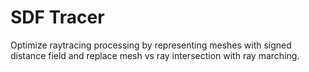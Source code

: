# SDF Tracer

Optimize raytracing processing by representing meshes with signed distance field and replace mesh vs ray intersection with ray marching.
